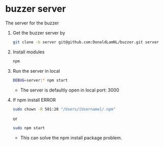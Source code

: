 # buzzer server
The server for the buzzer

1. Get the buzzer server by
    ```bash
    git clone -b server git@github.com:DonaldLamNL/buzzer.git server
    ```

2. Install modules
    ```bash
    npm
    ```

3. Run the server in local
    ```bash
    DEBUG=server:* npm start
    ```
    - The server is defaultly open in local port: 3000

4. If npm install ERROR
    ```bash
    sudo chown -R 501:20 "/Users/[Username]/.npm"
    ```
    or
    ```bash
    sudo npm start
    ```
    - This can solve the npm install package problem.
